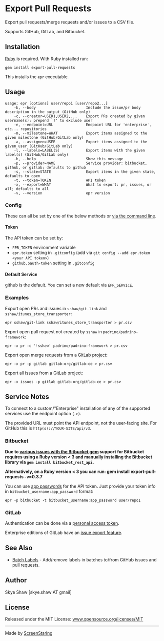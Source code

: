 # Export Pull Requests

Export pull requests/merge requests and/or issues to a CSV file.

Supports GitHub, GitLab, and Bitbucket.

## Installation

[Ruby](https://www.ruby-lang.org/en/documentation/installation/) is required.
With Ruby installed run:

    gem install export-pull-requests

This installs the `epr` executable.

## Usage

    usage: epr [options] user/repo1 [user/repo2...]
        -b, --body                       Include the issue/pr body description in the output (GitHub only)
        -c, --creator=USER1,USER2,...    Export PRs created by given username(s); prepend `!' to exclude user
        -e, --endpoint=URL               Endpoint URL for 'enterprise', etc... repositories
        -m, --milestone=WHAT             Export items assigned to the given milestone (GitHub/GitLab only)
        -a, --assignee=USER              Export items assigned to the given user (GitHub/GitLab only)
        -l, --labels=LABEL(S)            Export items with the given label(s) (GitHub/GitLab only)
        -h, --help                       Show this message
        -p, --provider=NAME              Service provider: bitbucket, github, or gitlab; defaults to github
        -s, --state=STATE                Export items in the given state, defaults to open
        -t, --token=TOKEN                API token
        -x, --export=WHAT                What to export: pr, issues, or all; defaults to all
        -v, --version                    epr version

### Config

These can all be set by one of the below methods or [via the command line](#usage).

#### Token

The API token can be set by:

* `EPR_TOKEN` environment variable
* `epr.token` setting in `.gitconfig` (add via `git config --add epr.token <your API token>`)
* `github.oauth-token` setting in `.gitconfig`

#### Default Service

github is the default. You can set a new default via `EPR_SERVICE`.

### Examples

Export open PRs and issues in `sshaw/git-link` and `sshaw/itunes_store_transporter`:

    epr sshaw/git-link sshaw/itunes_store_transporter > pr.csv

Export open pull request not created by `sshaw` in `padrino/padrino-framework`:

    epr -x pr -c '!sshaw' padrino/padrino-framework > pr.csv

Export open merge requests from a GitLab project:

    epr -x pr -p gitlab gitlab-org/gitlab-ce > pr.csv

Export all issues from a GitLab project:

    epr -x issues -p gitlab gitlab-org/gitlab-ce > pr.csv

## Service Notes

To connect to a custom/"Enterprise" installation of any of the supported services use the endpoint option (`-e`).

The provided URL must point the API endpoint, not the user-facing site. For GitHub this is `http(s)://YOUR-SITE/api/v3`.

### Bitbucket

**Due to [various issues with the Bitbucket gem](https://github.com/sshaw/export-pull-requests/issues/26) support for Bitbucket
requires using a Ruby version < 3 and manually installing the Bitbucket library via `gem install bitbucket_rest_api`.**

**Alternatively, on a Ruby version < 3 you can run: gem install export-pull-requests -v=0.3.7**

You can use [app passwords](https://confluence.atlassian.com/bitbucket/app-passwords-828781300.html) for the API token.
Just provide your token info in `bitbucket_username:app_password` format:

    epr -p bitbucket -t bitbucket_username:app_password user/repo1

### GitLab

Authentication can be done via a [personal access token](https://gitlab.com/profile/personal_access_tokens).

Enterprise editions of GitLab have an [issue export feature](https://docs.gitlab.com/ee/user/project/issues/csv_export.html).

## See Also

- [Batch Labels](https://github.com/sshaw/batchlabels) - Add/remove labels in batches to/from GitHub issues and pull requests.

## Author

Skye Shaw [skye.shaw AT gmail]

## License

Released under the MIT License: www.opensource.org/licenses/MIT

---

Made by [ScreenStaring](http://screenstaring.com)
